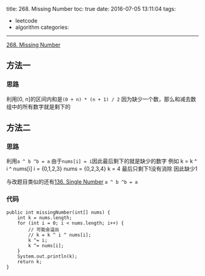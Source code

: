 title: 268. Missing Number
toc: true
date: 2016-07-05 13:11:04
tags:
- leetcode
- algorithm
categories:
---
[268. Missing Number](https://leetcode.com/problems/missing-number/)

## 方法一
### 思路
利用[0, n]的区间内和是`(0 + n) * (n + 1) / 2`
因为缺少一个数，那么和减去数组中的所有数字就是剩下的

## 方法二
### 思路
利用`a ^ b ^b = a`
由于`nums[i] = i`因此最后剩下的就是缺少的数字
例如
k = k ^ i ^ nums[i]
i = {0,1,2,3}
nums = {0,2,3,4}
k = 4
最后只剩下1没有消除
因此缺少1

与改题目类似的还有[136. Single Number](https://leetcode.com/problems/single-number/)
`a ^ b ^b = a`

### 代码
```
public int missingNumber(int[] nums) {
	int k = nums.length;
	for (int i = 0; i < nums.length; i++) {
		// 可能会溢出
		// k = k ^ i ^ nums[i];
		k ^= i;
		k ^= nums[i];
	}
	System.out.println(k);
	return k;
}
```
